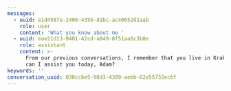 ```yaml
---
messages:
  - uuid: e1d4587e-2400-435b-81bc-ac40652d2aab
    role: user
    content: 'What you know about me '
  - uuid: eae21d13-9401-42cd-a049-8f51aa6c3b8e
    role: assistant
    content: >-
      From our previous conversations, I remember that you live in Krakow. How
      can I assist you today, Adam?
keywords: ''
conversation_uuid: 030ccbe5-98d3-4309-aebb-62e55732ec6f
---
```

